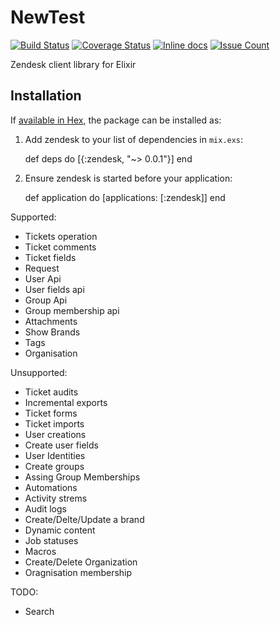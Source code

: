# NewTest
[![Build Status](https://travis-ci.org/oarrabi/elixir-test.svg)](https://travis-ci.org/oarrabi/elixir-test)
[![Coverage Status](https://coveralls.io/repos/oarrabi/elixir-test/badge.svg?branch=master&service=github)](https://coveralls.io/github/oarrabi/elixir-test?branch=master)
[![Inline docs](http://inch-ci.org/github/oarrabi/elixir-test.svg)](http://inch-ci.org/github/oarrabi/elixir-test)
[![Issue Count](https://codeclimate.com/github/oarrabi/elixir-test/badges/issue_count.svg)](https://codeclimate.com/github/oarrabi/elixir-test)

Zendesk client library for Elixir

## Installation

If [available in Hex](https://hex.pm/docs/publish), the package can be installed as:

  1. Add zendesk to your list of dependencies in `mix.exs`:

        def deps do
          [{:zendesk, "~> 0.0.1"}]
        end

  2. Ensure zendesk is started before your application:

        def application do
          [applications: [:zendesk]]
        end

Supported:
- Tickets operation
- Ticket comments
- Ticket fields
- Request
- User Api
- User fields api
- Group Api
- Group membership api
- Attachments
- Show Brands
- Tags
- Organisation


Unsupported:
- Ticket audits
- Incremental exports
- Ticket forms
- Ticket imports
- User creations
- Create user fields
- User Identities
- Create groups
- Assing Group Memberships
- Automations
- Activity strems
- Audit logs
- Create/Delte/Update a brand
- Dynamic content
- Job statuses
- Macros
- Create/Delete Organization
- Oragnisation membership

TODO:
- Search
